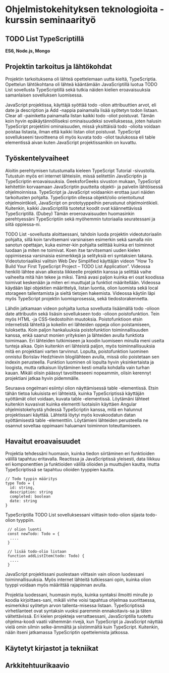 # Ohjelmistokehityksen teknologioita - kurssin seminaarityö

## TODO List TypeScriptillä 
**ES6, Node.js, Mongo**

## Projektin tarkoitus ja lähtökohdat
Projektin tarkoituksena oli lähteä opettelemaan uutta kieltä, TypeScriptia. Opettelun lähtökohtana oli lähteä kääntämään JavaScriptillä luotua TODO List sovellusta TypeScriptillä sekä tutkia näiden kielien eroavaisuuksia samanlaisen sovelluksen luomisessa. 

JavaScript projektissa, käyttäjä syöttää todo -olion attribuuttien arvot, eli date ja description ja Add -nappia painamalla lisää syötetyn todon listaan. Clear all -painiketta painamalla listan kaikki todo -oliot poistuvat. Tämän koin hyvin epäkäytännölliseksi ominaisuudeksi sovelluksessa, joten halusin TypeScript projektiini ominaisuuden, missä yksittäisiä todo -olioita voidaan poistaa listasta, ilman että kaikki listan oliot poistuvat. TypeScript sovellukseeni tavoitteena oli myös kuvata todo -oliot taulukossa eli table elementissä aivan kuten JavaScript projektissanikin on kuvattu.


## Työskentelyvaiheet 

Aloitin perehtymisen tutustumalla kieleen TypeScript Tutorial -sivustolla. Tutustuin myös eri internet lähteisiin, missä selitettiin JavaScriptin ja TypeScriptin eroavaisuuksia. GeeksforGeeks sivuston mukaan, TypeScript kehitettiin korvaamaan JavaScriptin puutteita objekti- ja palvelin lähtöisessä ohjelmoinnissa. TypeScript ja JavaScript voidaankin erottaa juuri näiden tarkoitusten pohjalta. TypeScriptin ollessa objekti/olio orientoitunut ohjelmointikieli, JavaScript on prototyyppeihin perustunut ohjelmointikieli. Kuitenkin, kaikki JavaScriptillä tuotetut koodit ovat käännettävissä TypeScriptillä. (Dubey) Tämän eroeroavaisuuden huomasinkin perehtyessäni TypeScriptiin sekä myöhemmin tutoriaalia seuratessani ja siitä oppiessa-ni. 


TODO List -sovellusta aloittaessani, tahdoin luoda projektin videotutoriaalin pohjalta, sillä koin tarvitsemani varsinaisen esimerkin sekä samalla niin sanotun opettajan, kuka esimer-kin pohjalta selittää kuinka eri toiminnot luodaan ja miten ne toimivat. Koen itse tarvitsemani uuden kielen oppimisessa varsinaisia esimerkkejä ja selityksiä eri syntaksien takana. 
Videotutoriaaliksi valitsin Web Dev Simplified käyttäjän videon ”How To Build Your First TypeScript Project – TODO List Application”. Videossa henkilö lähtee aivan alkeista liikkeelle projektin kanssa ja selittää vaihe vaiheelta mitä hän tekee ja miksi. Tämä avasi paljon kuinka eri osat koodissa toimivat keskenään ja miten eri muuttujat ja funktiot määritellään. Videossa käydään läpi objektien määrittelyä, listan luontia, olion luomista sekä local storageen tallentamista ja sieltä tietojen hakemista. Videossa käytiin läpi myös TypeScript projektin luomisprosessia, sekä tiedostorakennetta. 


Lähdin jatkamaan videon pohjalta luotua sovellusta lisäämällä todo -olioon date attribuutin sekä lisäsin sovellukseen todo -olioon poistofunktion. Tein myös HTML -ja CSS-tiedostoihin muutoksia. Poistofunktioon etsin internetistä lähteitä ja kokeilin eri lähteiden oppeja olion poistamiseen, tuloksetta. Koin paljon hankaluuksia poistofunktion toiminnallisuuden kanssa, enkä saanut monien yrityksien ja lähteiden avulla funktiota toimimaan. Eri lähteiden tutkimiseen ja koodin luomiseen minulla meni useita tunteja aikaa. Opin kuitenkin eri lähteistä paljon, myös toiminnallisuuksia mitä en projektiani varten tarvinnut. Lopulta, poistofunktion luominen onnistui Borislav Hedzhievin blogilähteen avulla, missä olio poistetaan sen indexin perusteella. Funktion luominen oli lopulta hyvin yksinkertaista ja loogista, mutta ratkaisun löytäminen kesti omalla kohdalla vain turhan kauan. Mikäli olisin päässyt tavoitteeseeni nopeammin, olisin kerennyt projektiani jatkaa hyvin pidemmälle. 

Seuraava ongelmani esiintyi olion näyttämisessä table -elementissä. Etsin tähän tietoa lukuisista eri lähteistä, kuinka TypeScriptissä käyttäjän syöttämät oliot voidaan, kuvata table -elementissä. Löytämäni lähteet kuitenkin kuvasivat kuinka elementti luotaisiin käyttäen Angular ohjelmistokehystä yhdessä TypeScriptin kanssa, mitä en halunnut projektissani käyttää. Lähteitä löytyi myös kovakoodatun datan syöttämisestä table -elementtiin. Löytämieni lähteiden perusteella ne osannut soveltaa oppimaani haluamani toiminnon toteuttamiseen. 


## Havaitut eroavaisuudet
Projektia tehdessäni huomasin, kuinka tiedon siirtäminen eri funktioiden välillä tapahtuu eritavalla. Reactissa ja JavaScriptissä yleisesti, data liikkuu eri komponenttien ja funktioiden välillä olioiden ja muuttujien kautta, mutta TypeScriptissä se tapahtuu olioiden tyyppien kautta.

```
// Todo tyypin määritys
type Todo = { 
  id: string,
  description: string
  completed: boolean
  date: string
}
```
TypeScriptilla TODO List sovelluksessani viittasin todo-olion sijasta todo-olion tyyppiin.

```
 // olion luonti 
 const newTodo: Todo = {
  ....
 }
 
 // lisää todo-olio listaan
 function addListItem(todo: Todo) { 
  ....
 }
```

JavaScript projektissani puolestaan viittasin vain olioon luodessani toiminnallisuuksia. Myös internet lähteitä tutkiessani opin, kuinka olion tyyppi voidaan myös määrittää rajapinnan avulla. 

Projektia luodessani, huomasin myös, kuinka syntaksi ilmoitti minulle jo koodia kirjoittaes-sani, mikäli virhe voisi tapahtua ohjelmaa suorittaessa, esimerkiksi syötetyn arvon tallenta-misessa listaan. TypeScriptissä virhetilanteet ovat syntaksin vuoksi paremmin ennakoitavis-sa ja täten vältettävissä. Eri kielen projekteja verrattaessani, JavaScriptilla tuotettu ohjelma-koodi vaatii vähemmän rivejä, kun TypeScript ja JavaScript näyttää vielä omin silmin selke-ämmältä ja siistimmältä kuin TypeScript. Kuitenkin, nään itseni jatkamassa TypeScriptin opettelemista jatkossa. 



## Käytetyt kirjastot ja tekniikat


## Arkkitehtuurikaavio


